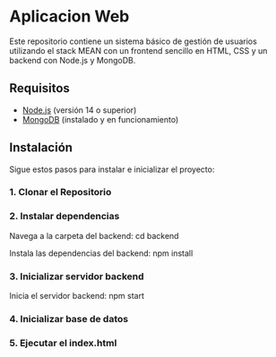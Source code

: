 # Aplicacion Web

Este repositorio contiene un sistema básico de gestión de usuarios utilizando el stack MEAN con un frontend sencillo en HTML, CSS y un backend con Node.js y MongoDB.

## Requisitos

- [Node.js](https://nodejs.org/) (versión 14 o superior)
- [MongoDB](https://www.mongodb.com/try/download/community) (instalado y en funcionamiento)

## Instalación

Sigue estos pasos para instalar e inicializar el proyecto:

### 1. Clonar el Repositorio

### 2. Instalar dependencias
Navega a la carpeta del backend:
cd backend

Instala las dependencias del backend:
npm install

### 3. Inicializar servidor backend
Inicia el servidor backend:
npm start

### 4. Inicializar base de datos

### 5. Ejecutar el index.html